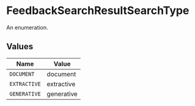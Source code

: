 # FeedbackSearchResultSearchType

An enumeration.


## Values

| Name         | Value        |
| ------------ | ------------ |
| `DOCUMENT`   | document     |
| `EXTRACTIVE` | extractive   |
| `GENERATIVE` | generative   |